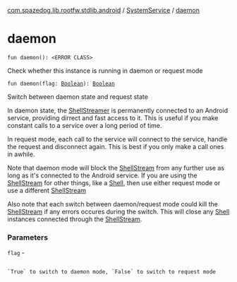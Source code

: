 [com.spazedog.lib.rootfw.stdlib.android](../index.md) / [SystemService](index.md) / [daemon](.)

# daemon

`fun daemon(): <ERROR CLASS>`

Check whether this instance is running in daemon or request mode

`fun daemon(flag: `[`Boolean`](https://kotlinlang.org/api/latest/jvm/stdlib/kotlin/-boolean/index.html)`): `[`Boolean`](https://kotlinlang.org/api/latest/jvm/stdlib/kotlin/-boolean/index.html)

Switch between daemon state and request state

In daemon state, the [ShellStreamer](#) is permanently connected to
an Android service, providing dirrect and fast access to it. This
is useful if you make constant calls to a service over a long period of time.

In request mode, each call to the service will connect to the service,
handle the request and disconnect again. This is best if you only make
a call ones in awhile.

Note that daemon mode will block the [ShellStream](#) from any further use
as long as it's connected to the Android service. If you are using the
[ShellStream](#) for other things, like a [Shell](#), then use either request mode
or use a different [ShellStream](#)

Also note that each switch between daemon/request mode could kill the [ShellStream](#)
if any errors occures during the switch. This will close any [Shell](#) instances
connected through the [ShellStream](#).

### Parameters

`flag` -

```

```
    `True` to switch to daemon mode, `False` to switch to request mode
```

```

